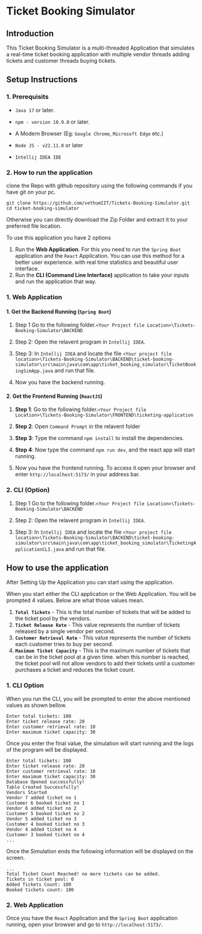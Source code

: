 # Ticket Booking Simulator

## Introduction

This Ticket Booking Simulator is a multi-threaded Application that simulates a real-time ticket booking application with multiple vendor threads adding tickets and customer threads buying tickets.

## Setup Instructions

### 1. Prerequisits

- `Java 17` or later.

- `npm - version 10.9.0` or later.

- A Modern Browser (Eg: `Google Chrome`, `Microsoft Edge` etc.)

- `Node JS - v22.11.0` or later

- `Intellij IDEA IDE`

### 2. How to run the application

clone the Repo with github repository using the following commands if you have git on your pc.

    git clone https://github.com/vethumIIT/Tickets-Booking-Simulator.git
    cd ticket-booking-simulator

Otherwise you can directly download the Zip Folder and extract it to your preferred file location.

To use this application you have 2 options

1. Run the **Web Application**. For this you need to run the `Spring Boot` application and the `React` Application. You can use this method for a better user experience. with real time statistics and beautiful user interface.
2. Run the **CLI (Command Line Interface)** application to take your inputs and run the application that way.

### 1. Web Application

#### 1. Get the Backend Running (`Spring Boot`)

1. Step 1 Go to the following folder.`<Your Project file Location>\Tickets-Booking-Simulator\BACKEND`

2. Step 2: Open the relavent program in `Intellij IDEA`.

3. Step 3: In `Intellij IDEA` and locate the file `<Your project file location>\Tickets-Booking-Simulator\BACKEND\ticket-booking-simulator\src\main\java\com\app\ticket_booking_simulator\TicketBookingSimApp.java` and run that file.

4. Now you have the backend running.

#### 2. Get the Frontend Running (`ReactJS`)

1. **Step 1**: Go to the following folder.`<Your Project file Location>\Tickets-Booking-Simulator\FRONTEND\ticketing-application`

2. **Step 2**: Open `Command Prompt` in the relavent folder

3. **Step 3**: Type the command `npm install` to install the dependencies.

4. **Step 4**: Now type the command `npm run dev`, and the react app will start running.

5. Now you have the frontend running. To access it  open your browser and enter `http://localhost:5173/` in your address bar.

### 2. CLI (Option)

1. Step 1 Go to the following folder.`<Your Project file Location>\Tickets-Booking-Simulator\BACKEND`

2. Step 2: Open the relavent program in `Intellij IDEA`.

3. Step 3: In `Intellij IDEA` and locate the file `<Your project file location>\Tickets-Booking-Simulator\BACKEND\ticket-booking-simulator\src\main\java\com\app\ticket_booking_simulator\TicketingApplicationCLI.java` and run that file.


## How to use the application

After Setting Up the Application you can start using the application.

When you start either the CLI application or the Web Application. You will be prompted 4 values. Below are what those values mean.

1. **`Total Tickets`** - This is the total number of tickets that will be added to the ticket pool by the vendors.
2. **`Ticket Release Rate`** - This value represents the number of tickets released by a single vendor per second.
3. **`Customer Retrieval Rate`** - This value represents the number of tickets each customer tries to buy per second.
4. **`Maximum Ticket Capacity`** - This is the maximum number of tickets that can be in the ticket pool at a given time. when this number is reached, the ticket pool will not allow vendors to add their tickets until a customer purchases a ticket and reduces the ticket count.

### 1. CLI Option

When you run the CLI, you will be prompted to enter the above mentioned values as shown bellow.

    Enter total tickets: 100
    Enter ticket release rate: 20
    Enter customer retrieval rate: 10
    Enter maximum ticket capacity: 30

Once you enter the final value, the simulation will start running and the logs of the program will be displayed.

    Enter total tickets: 100
    Enter ticket release rate: 20
    Enter customer retrieval rate: 10
    Enter maximum ticket capacity: 30
    Database Opened successfully!
    Table Created Successfully!
    Vendors Started
    Vendor 7 added ticket no 1
    Customer 6 booked ticket no 1
    Vendor 6 added ticket no 2
    Customer 5 booked ticket no 2
    Vendor 5 added ticket no 3
    Customer 4 booked ticket no 3
    Vendor 4 added ticket no 4
    Customer 3 booked ticket no 4
    ...

Once the Simulation ends the following information will be displayed on the screen.

    ...
    Total Ticket Count Reached! no more tickets can be added.
    Tickets in ticket pool: 0
    Added Tickets Count: 100
    Booked tickets count: 100

### 2. Web Application

Once you have the `React` Application and the `Spring Boot` application running, open your browser and go to `http://localhost:5173/`.
